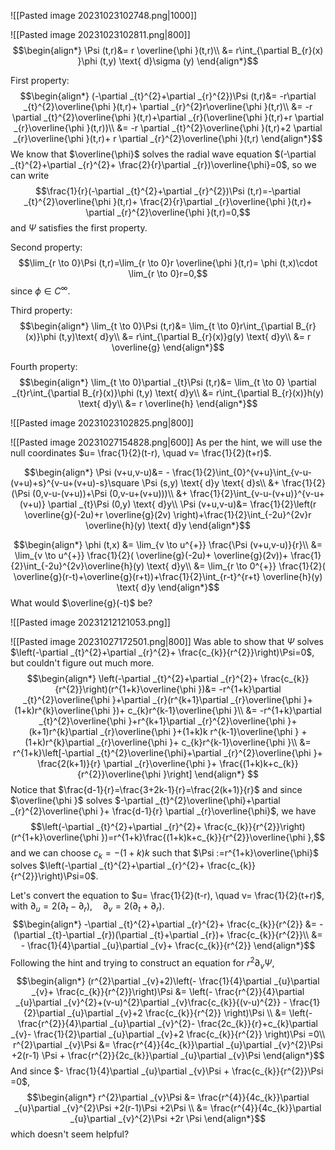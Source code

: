 ![[Pasted image 20231023102748.png|1000]]


![[Pasted image 20231023102811.png|800]]
$$\begin{align*}
\Psi (t,r)&= r \overline{\phi }(t,r)\\
&= r\int_{\partial B_{r}(x) }\phi (t,y) \text{ d}\sigma  (y)
\end{align*}$$

First property:
$$\begin{align*}
(-\partial _{t}^{2}+\partial _{r}^{2})\Psi (t,r)&= -r\partial _{t}^{2}\overline{\phi }(t,r)+ \partial _{r}^{2}r\overline{\phi }(t,r)\\
	&= -r \partial _{t}^{2}\overline{\phi }(t,r)+\partial _{r}(\overline{\phi }(t,r)+r \partial _{r}\overline{\phi }(t,r))\\
&= -r \partial _{t}^{2}\overline{\phi }(t,r)+2 \partial _{r}\overline{\phi }(t,r)+ r \partial _{r}^{2}\overline{\phi }(t,r)
\end{align*}$$
We know that $\overline{\phi}$ solves the radial wave equation $(-\partial _{t}^{2}+\partial _{r}^{2}+ \frac{2}{r}\partial _{r})\overline{\phi}=0$, so we can write
$$\frac{1}{r}(-\partial _{t}^{2}+\partial _{r}^{2})\Psi (t,r)=-\partial _{t}^{2}\overline{\phi }(t,r)+ \frac{2}{r}\partial _{r}\overline{\phi }(t,r)+ \partial _{r}^{2}\overline{\phi }(t,r)=0,$$
and $\Psi$ satisfies the first property.

Second property:
$$\lim_{r \to 0}\Psi (t,r)=\lim_{r \to 0}r \overline{\phi }(t,r)= \phi (t,x)\cdot \lim_{r \to 0}r=0,$$
since $\phi \in C^\infty$.

Third property:
$$\begin{align*}
\lim_{t \to 0}\Psi (t,r)&= \lim_{t \to 0}r\int_{\partial B_{r}(x)}\phi (t,y)\text{ d}y\\
	&= r\int_{\partial B_{r}(x)}g(y) \text{ d}y\\
&= r \overline{g}
\end{align*}$$

Fourth property:
$$\begin{align*}
\lim_{t \to 0}\partial _{t}\Psi (t,r)&= \lim_{t \to 0} \partial _{t}r\int_{\partial B_{r}(x)}\phi (t,y) \text{ d}y\\
		&= r\int_{\partial B_{r}(x)}h(y) \text{ d}y\\
	&= r \overline{h}
\end{align*}$$
<div style="page-break-after: always;"></div>

![[Pasted image 20231023102825.png|800]]


![[Pasted image 20231027154828.png|600]]
As per the hint, we will use the null coordinates $u= \frac{1}{2}(t-r), \quad v= \frac{1}{2}(t+r)$.

$$\begin{align*}
\Psi (v+u,v-u)&= - \frac{1}{2}\int_{0}^{v+u}\int_{v-u-(v+u)+s}^{v-u+(v+u)-s}\square \Psi (s,y) \text{ d}y \text{ d}s\\
&+ \frac{1}{2}(\Psi (0,v-u-(v+u))+\Psi (0,v-u+(v+u)))\\
&+ \frac{1}{2}\int_{v-u-(v+u)}^{v-u+(v+u)} \partial _{t}\Psi (0,y) \text{ d}y\\
	\Psi (v+u,v-u)&= \frac{1}{2}\left(r \overline{g}(-2u)+r \overline{g}(2v) \right)+\frac{1}{2}\int_{-2u}^{2v}r \overline{h}(y) \text{ d}y
\end{align*}$$

$$\begin{align*}
\phi (t,x) &=  \lim_{v \to u^{+}} \frac{\Psi (v+u,v-u)}{r}\\
&= \lim_{v \to u^{+}} \frac{1}{2}( \overline{g}(-2u)+ \overline{g}(2v))+ \frac{1}{2}\int_{-2u}^{2v}\overline{h}(y) \text{ d}y\\
	&= \lim_{r \to 0^{+}} \frac{1}{2}( \overline{g}(r-t)+\overline{g}(r+t))+\frac{1}{2}\int_{r-t}^{r+t} \overline{h}(y) \text{ d}y
\end{align*}$$
What would $\overline{g}(-t)$ be?
<div style="page-break-after: always;"></div>
![[Pasted image 20231212121053.png]]


![[Pasted image 20231027172501.png|800]]
Was able to show that $\Psi$ solves $\left(-\partial _{t}^{2}+\partial _{r}^{2}+ \frac{c_{k}}{r^{2}}\right)\Psi=0$, but couldn't figure out much more.
$$\begin{align*}
\left(-\partial _{t}^{2}+\partial _{r}^{2}+ \frac{c_{k}}{r^{2}}\right)(r^{1+k}\overline{\phi })&= -r^{1+k}\partial _{t}^{2}\overline{\phi }+\partial _{r}(r^{k+1}\partial _{r}\overline{\phi }+ (1+k)r^{k}\overline{\phi })+ c_{k}r^{k-1}\overline{\phi }\\
&= -r^{1+k}\partial _{t}^{2}\overline{\phi }+r^{k+1}\partial _{r}^{2}\overline{\phi }+(k+1)r^{k}\partial _{r}\overline{\phi }+(1+k)k r^{k-1}\overline{\phi } + (1+k)r^{k}\partial _{r}\overline{\phi }+ c_{k}r^{k-1}\overline{\phi }\\
&= r^{1+k}\left[-\partial _{t}^{2}\overline{\phi}+\partial _{r}^{2}\overline{\phi }+ \frac{2(k+1)}{r} \partial _{r}\overline{\phi }+ \frac{(1+k)k+c_{k}}{r^{2}}\overline{\phi }\right]
\end{align*}
$$
Notice that $\frac{d-1}{r}=\frac{3+2k-1}{r}=\frac{2(k+1)}{r}$ and since $\overline{\phi }$ solves $-\partial _{t}^{2}\overline{\phi}+\partial _{r}^{2}\overline{\phi }+ \frac{d-1}{r} \partial _{r}\overline{\phi}$, we have
$$\left(-\partial _{t}^{2}+\partial _{r}^{2}+ \frac{c_{k}}{r^{2}}\right)(r^{1+k}\overline{\phi })=r^{1+k}\frac{(1+k)k+c_{k}}{r^{2}}\overline{\phi },$$
and we can choose $c_{k}=-(1+k)k$ such that $\Psi :=r^{1+k}\overline{\phi}$ solves $\left(-\partial _{t}^{2}+\partial _{r}^{2}+ \frac{c_{k}}{r^{2}}\right)\Psi=0$.

Let's convert the equation to $u= \frac{1}{2}(t-r), \quad v= \frac{1}{2}(t+r)$, with $\partial_{u}= 2 (\partial _{t}-  \partial _{r}), \quad \partial _{v}= 2(\partial _{t}+\partial _{r})$.
$$\begin{align*}
-\partial _{t}^{2}+\partial _{r}^{2}+ \frac{c_{k}}{r^{2}} &= -(\partial _{t}-\partial _{r})(\partial _{t}+\partial _{r})+ \frac{c_{k}}{r^{2}}\\
&= - \frac{1}{4}\partial _{u}\partial _{v}+ \frac{c_{k}}{r^{2}}
\end{align*}$$
Following the hint and trying to construct an equation for $r^{2}\partial _{v}\Psi$,
$$\begin{align*}
(r^{2}\partial _{v}+2)\left(- \frac{1}{4}\partial _{u}\partial _{v}+ \frac{c_{k}}{r^{2}}\right)\Psi &= \left(- \frac{r^{2}}{4}\partial _{u}\partial _{v}^{2}+(v-u)^{2}\partial _{v}\frac{c_{k}}{(v-u)^{2}} - \frac{1}{2}\partial _{u}\partial _{v}+2 \frac{c_{k}}{r^{2}} \right)\Psi \\
&= \left(- \frac{r^{2}}{4}\partial _{u}\partial _{v}^{2}- \frac{2c_{k}}{r}+c_{k}\partial _{v}- \frac{1}{2}\partial _{u}\partial _{v}+2 \frac{c_{k}}{r^{2}} \right)\Psi =0\\
r^{2}\partial _{v}\Psi &= \frac{r^{4}}{4c_{k}}\partial _{u}\partial _{v}^{2}\Psi +2(r-1) \Psi  + \frac{r^{2}}{2c_{k}}\partial _{u}\partial _{v}\Psi 
\end{align*}$$
And since $- \frac{1}{4}\partial _{u}\partial _{v}\Psi + \frac{c_{k}}{r^{2}}\Psi =0$, 
$$\begin{align*}
r^{2}\partial _{v}\Psi &=  \frac{r^{4}}{4c_{k}}\partial _{u}\partial _{v}^{2}\Psi +2(r-1)\Psi +2\Psi \\
&= \frac{r^{4}}{4c_{k}}\partial _{u}\partial _{v}^{2}\Psi +2r \Psi 
\end{align*}$$
which doesn't seem helpful?

